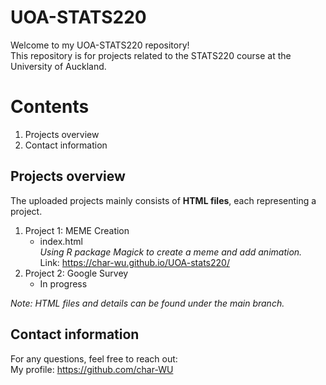 # UOA-STATS220
Welcome to my UOA-STATS220 repository!  
This repository is for projects related to the STATS220 course at the University of Auckland.

# Contents
1. Projects overview
2. Contact information
   
## Projects overview
The uploaded projects mainly consists of **HTML files**, each representing a project.
1. Project 1: MEME Creation
   * index.html  
     _Using R package Magick to create a meme and add animation._  
     Link: https://char-wu.github.io/UOA-stats220/
2. Project 2: Google Survey
   * In progress
     
_Note: HTML files and details can be found under the main branch._

## Contact information
For any questions, feel free to reach out:  
My profile: https://github.com/char-WU
